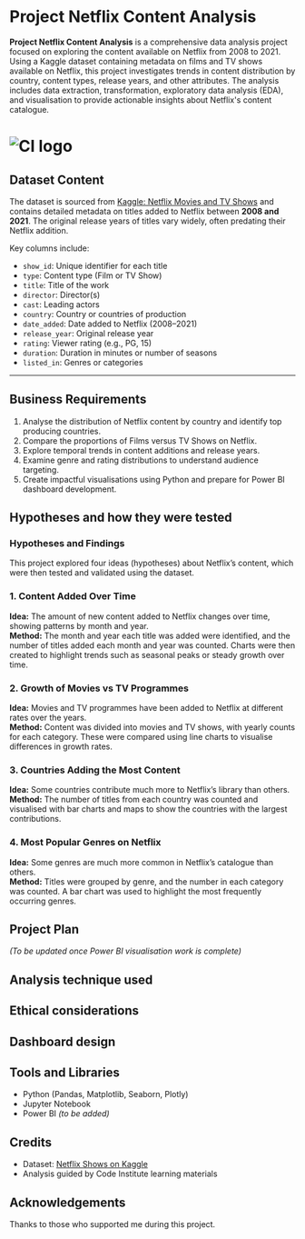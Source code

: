 # Project Netflix Content Analysis

**Project Netflix Content Analysis** is a comprehensive data analysis project focused on exploring the content available on Netflix from 2008 to 2021. Using a Kaggle dataset containing metadata on films and TV shows available on Netflix, this project investigates trends in content distribution by country, content types, release years, and other attributes. The analysis includes data extraction, transformation, exploratory data analysis (EDA), and visualisation to provide actionable insights about Netflix's content catalogue.


# ![CI logo](https://codeinstitute.s3.amazonaws.com/fullstack/ci_logo_small.png)

## Dataset Content  
The dataset is sourced from [Kaggle: Netflix Movies and TV Shows](https://www.kaggle.com/datasets/shivamb/netflix-shows) and contains detailed metadata on titles added to Netflix between **2008 and 2021**. The original release years of titles vary widely, often predating their Netflix addition.

Key columns include:  
- `show_id`: Unique identifier for each title  
- `type`: Content type (Film or TV Show)  
- `title`: Title of the work  
- `director`: Director(s)  
- `cast`: Leading actors  
- `country`: Country or countries of production  
- `date_added`: Date added to Netflix (2008–2021)  
- `release_year`: Original release year  
- `rating`: Viewer rating (e.g., PG, 15)  
- `duration`: Duration in minutes or number of seasons  
- `listed_in`: Genres or categories  

---
## Business Requirements  
1. Analyse the distribution of Netflix content by country and identify top producing countries.  
2. Compare the proportions of Films versus TV Shows on Netflix.  
3. Explore temporal trends in content additions and release years.  
4. Examine genre and rating distributions to understand audience targeting.  
5. Create impactful visualisations using Python and prepare for Power BI dashboard development.  

## Hypotheses and how they were tested

### Hypotheses and Findings

This project explored four ideas (hypotheses) about Netflix’s content, which were then tested and validated using the dataset.


### 1. Content Added Over Time  
**Idea:** The amount of new content added to Netflix changes over time, showing patterns by month and year.  
**Method:** The month and year each title was added were identified, and the number of titles added each month and year was counted. Charts were then created to highlight trends such as seasonal peaks or steady growth over time.


### 2. Growth of Movies vs TV Programmes  
**Idea:** Movies and TV programmes have been added to Netflix at different rates over the years.  
**Method:** Content was divided into movies and TV shows, with yearly counts for each category. These were compared using line charts to visualise differences in growth rates.


### 3. Countries Adding the Most Content  
**Idea:** Some countries contribute much more to Netflix’s library than others.  
**Method:** The number of titles from each country was counted and visualised with bar charts and maps to show the countries with the largest contributions.


### 4. Most Popular Genres on Netflix  
**Idea:** Some genres are much more common in Netflix’s catalogue than others.  
**Method:** Titles were grouped by genre, and the number in each category was counted. A bar chart was used to highlight the most frequently occurring genres.

## Project Plan
*(To be updated once Power BI visualisation work is complete)*

## Analysis technique used

## Ethical considerations

## Dashboard design

## Tools and Libraries
- Python (Pandas, Matplotlib, Seaborn, Plotly)
- Jupyter Notebook
- Power BI *(to be added)*

## Credits
- Dataset: [Netflix Shows on Kaggle](https://www.kaggle.com/datasets/shivamb/netflix-shows/data)
- Analysis guided by Code Institute learning materials

## Acknowledgements
Thanks to those who supported me during this project.
